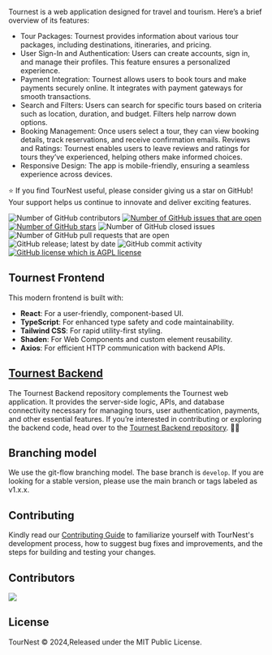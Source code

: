 Tournest is a web application designed for travel and tourism. Here’s a brief overview of its features:

- Tour Packages: Tournest provides information about various tour packages, including destinations, itineraries, and pricing.
- User Sign-In and Authentication: Users can create accounts, sign in, and manage their profiles. This feature ensures a personalized experience.
- Payment Integration: Tournest allows users to book tours and make payments securely online. It integrates with payment gateways for smooth transactions.
- Search and Filters: Users can search for specific tours based on criteria such as location, duration, and budget. Filters help narrow down options.
- Booking Management: Once users select a tour, they can view booking details, track reservations, and receive confirmation emails.
  Reviews and Ratings: Tournest enables users to leave reviews and ratings for tours they’ve experienced, helping others make informed choices.
- Responsive Design: The app is mobile-friendly, ensuring a seamless experience across devices.

⭐ If you find TourNest useful, please consider giving us a star on GitHub! Your support helps us continue to innovate and deliver exciting features.

![Number of GitHub contributors](https://img.shields.io/github/contributors/endeavourmonk/TourNest-Frontend)
[![Number of GitHub issues that are open](https://img.shields.io/github/issues/endeavourmonk/TourNest-Frontend)](https://github.com/endeavourmonk/TourNest-Frontend/issues)
[![Number of GitHub stars](https://img.shields.io/github/stars/endeavourmonk/TourNest-Frontend)](https://github.com/endeavourmonk/TourNest-Frontend/stargazers)
![Number of GitHub closed issues](https://img.shields.io/github/issues-closed/endeavourmonk/TourNest-Frontend)
![Number of GitHub pull requests that are open](https://img.shields.io/github/issues-pr-raw/endeavourmonk/TourNest-Frontend)
![GitHub release; latest by date](https://img.shields.io/github/v/release/endeavourmonk/TourNest-Frontend)
![GitHub commit activity](https://img.shields.io/github/commit-activity/m/endeavourmonk/TourNest-Frontend)
[![GitHub license which is AGPL license](https://img.shields.io/github/license/endeavourmonk/TourNest-Frontend)](https://github.com/endeavourmonk/TourNest-Frontend)

## Tournest Frontend

This modern frontend is built with:

- **React**: For a user-friendly, component-based UI.
- **TypeScript**: For enhanced type safety and code maintainability.
- **Tailwind CSS**: For rapid utility-first styling.
- **Shaden**: For Web Components and custom element reusability.
- **Axios**: For efficient HTTP communication with backend APIs.

## [Tournest Backend](https://github.com/endeavourmonk/TourNest)

The Tournest Backend repository complements the Tournest web application. It provides the server-side logic, APIs, and database connectivity necessary for managing tours, user authentication, payments, and other essential features. If you’re interested in contributing or exploring the backend code, head over to the [Tournest Backend repository](https://github.com/endeavourmonk/TourNest). 🚀🌐

## Branching model

We use the git-flow branching model. The base branch is `develop`. If you are looking for a stable version, please use the main branch or tags labeled as v1.x.x.

## Contributing

Kindly read our [Contributing Guide](CONTRIBUTING.md) to familiarize yourself with TourNest's development process, how to suggest bug fixes and improvements, and the steps for building and testing your changes. <br>

## Contributors

<a href="https://github.com/endeavourmonk/TourNest-Frontend/graphs/contributors">
  <img src="https://contrib.rocks/image?repo=endeavourmonk/TourNest-Frontend&max=400&columns=20" />
</a>

## License

TourNest © 2024,Released under the MIT Public License.
